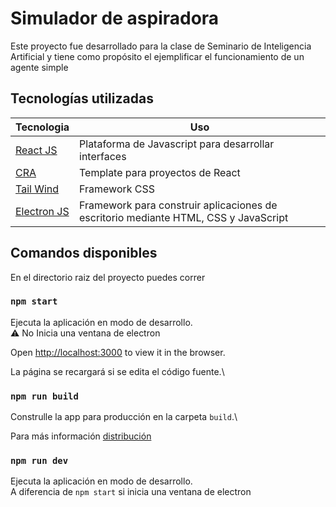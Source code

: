 # Simulador de aspiradora

Este proyecto fue desarrollado para la clase de Seminario de Inteligencia Artificial y tiene como propósito el ejemplificar el funcionamiento de un agente simple

## Tecnologías utilizadas

|Tecnologia|Uso|
|-|-|
|[React JS](https://es.reactjs.org/)|Plataforma de Javascript para desarrollar interfaces |
|[CRA](https://create-react-app.dev/)|Template para proyectos de React|
|[Tail Wind](https://tailwindcss.com)|Framework CSS|
|[Electron JS](https://www.electronjs.org/)|Framework para construir aplicaciones de escritorio mediante HTML, CSS y JavaScript
## Comandos disponibles

En el directorio raiz del proyecto puedes correr

### `npm start`

Ejecuta la aplicación en modo de desarrollo.\
⚠ No Inicia una ventana de electron

Open [http://localhost:3000](http://localhost:3000) to view it in the browser.

La página se recargará si se edita el código fuente.\


### `npm run build`

Construlle la app para producción en la carpeta `build`.\

Para más información [distribución](https://facebook.github.io/create-react-app/docs/deployment)


### `npm run dev`

Ejecuta la aplicación en modo de desarrollo.\
A diferencia de `npm start` si inicia una ventana de electron

